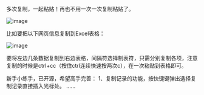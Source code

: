 多次复制，一起粘贴！再也不用一次一次复制粘贴了。

![image](https://github.com/jeesr/appendCopy/assets/39300618/e18e1c7c-8184-4f87-a710-110bf27f4de1)

比如要把以下网页信息复制到Excel表格：

![image](https://github.com/jeesr/appendCopy/assets/39300618/cf58f47d-af5e-42b1-98b5-8a15e85fa1c8)

要将左边几条数据复制到右边表格，间隔符选择制表符，只需分别复制各项，注意复制的时候是ctrl+cc（按住ctrl连续快速按两次c），在一次粘贴到表格即可。

新手小练手，已开源，希望高手完善：
1、复制记录的功能，按快键键弹出选择复制记录直接插入光标处。
......
